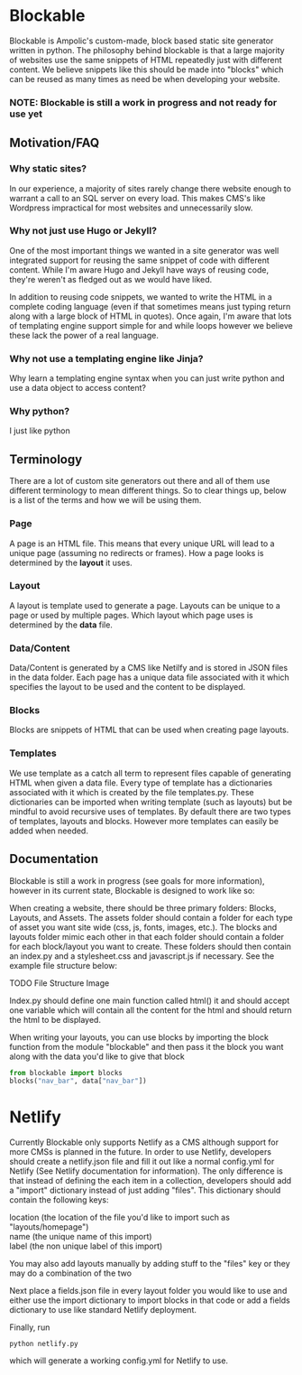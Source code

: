 # Blockable

Blockable is Ampolic's custom-made, block based static site generator written in python. The philosophy behind
blockable is that a large majority of websites use the same snippets of HTML repeatedly just with
different content. We believe snippets like this should be made into "blocks" which can be reused as many times
as need be when developing your website.

### NOTE: Blockable is still a work in progress and not ready for use yet

## Motivation/FAQ

### Why static sites?

In our experience, a majority of sites rarely change there website enough to warrant a call to an SQL server 
on every load. This makes CMS's like Wordpress impractical for most websites and unnecessarily slow.

### Why not just use Hugo or Jekyll?

One of the most important things we wanted in a site generator was well integrated support for reusing the same snippet
of code with different content. While I'm aware Hugo and Jekyll have ways of reusing code, they're weren't as fledged out as we 
would have liked.

In addition to reusing code snippets, we wanted to write the HTML in a complete coding language (even if that sometimes means 
just typing return along with a large block of HTML in quotes). Once again, I'm aware that lots of templating engine support simple
for and while loops however we believe these lack the power of a real language.

### Why not use a templating engine like Jinja?

Why learn a templating engine syntax when you can just write python and use a data object to access content?

### Why python?

I just like python

## Terminology

There are a lot of custom site generators out there and all of them use different terminology to mean different things. So to clear
things up, below is a list of the terms and how we will be using them.

### Page

A page is an HTML file. This means that every unique URL will lead to a unique page (assuming no redirects or frames). How a page looks is
determined by the __layout__ it uses.

### Layout

A layout is template used to generate a page. Layouts can be unique to a page or used by multiple pages. Which layout which page
uses is determined by the __data__ file.

### Data/Content

Data/Content is generated by a CMS like Netilfy and is stored in JSON files in the data folder. Each page has a unique data file associated
with it which specifies the layout to be used and the content to be displayed.

### Blocks

Blocks are snippets of HTML that can be used when creating page layouts.

### Templates

We use template as a catch all term to represent files capable of generating HTML when given a data file. Every type of template has a dictionaries associated
with it which is created by the file templates.py. These dictionaries can be imported when writing template (such as layouts) but be mindful to avoid recursive 
uses of templates. By default there are two types of templates, layouts and blocks. However more templates can easily be added when needed.


## Documentation

Blockable is still a work in progress (see goals for more information), however in its current state, Blockable is designed
to work like so:

When creating a website, there should be three primary folders: Blocks, Layouts, and Assets. The assets folder should contain
a folder for each type of asset you want site wide (css, js, fonts, images, etc.). The blocks and layouts folder mimic each other
in that each folder should contain a folder for each block/layout you want to create. These folders should then contain an index.py and a 
stylesheet.css and javascript.js if necessary. See the example file structure below:

TODO File Structure Image

Index.py should define one main function called html() it and should accept one variable which will contain all the content
for the html and should return the html to be displayed.

When writing your layouts, you can use blocks by importing the block function from the module "blockable" and then pass it the block you want along
with the data you'd like to give that block

  ```python
  from blockable import blocks
  blocks("nav_bar", data["nav_bar"])
  ```

# Netlify

Currently Blockable only supports Netlify as a CMS although support for more CMSs is planned in the future. In order to use Netlify,
developers should create a netlify.json file and fill it out like a normal config.yml for Netlify (See Netlify documentation for information).
The only difference is that instead of defining the each item in a collection, developers should add a "import" dictionary instead
of just adding "files". This dictionary should contain the following keys:

location (the location of the file you'd like to import such as "layouts/homepage")  
name (the unique name of this import)  
label (the non unique label of this import)  

You may also add layouts manually by adding stuff to the "files" key or they may do a combination of the two  

Next place a fields.json file in every layout folder you would like to use and either use the import dictionary to import blocks in that code
or add a fields dictionary to use like standard Netlify deployment.

Finally, run

  ```
  python netlify.py
  ```
which will generate a working config.yml for Netlify to use.
